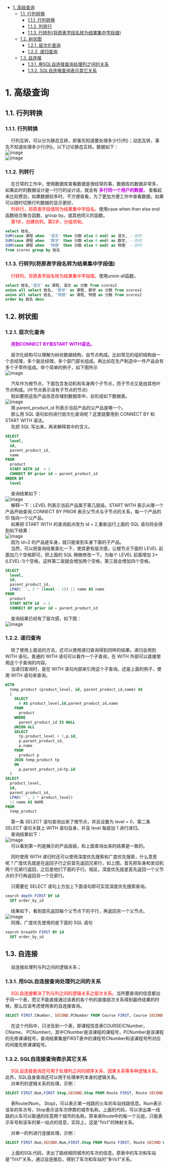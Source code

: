 

<!-- TOC -->

- [1. 高级查询](#1-高级查询)
    - [1.1. 行列转换](#11-行列转换)
        - [1.1.1. 行列转换](#111-行列转换)
        - [1.1.2. 列转行](#112-列转行)
        - [1.1.3. 行转列(将原表字段名转为结果集中字段值)](#113-行转列将原表字段名转为结果集中字段值)
    - [1.2. 树状图](#12-树状图)
        - [1.2.1. 层次化查询](#121-层次化查询)
        - [1.2.2. 递归查询](#122-递归查询)
    - [1.3. 自连接](#13-自连接)
        - [1.3.1. 用SQL自连接查询处理列之间的关系](#131-用sql自连接查询处理列之间的关系)
        - [1.3.2. SQL自连接查询表示其它关系](#132-sql自连接查询表示其它关系)

<!-- /TOC -->


# 1. 高级查询
<!-- 

-->

## 1.1. 行列转换  
### 1.1.1. 行列转换  
&emsp; 行列互转，可以分为静态互转，即事先知道要处理多少行(列)；动态互转，事先不知道处理多少行(列)。以下讨论静态互转。数据如下：  
![image](http://www.wt1814.com/static/view/images/SQL/sql-9.png)  
![image](http://www.wt1814.com/static/view/images/SQL/sql-10.png)  

### 1.1.2. 列转行  
&emsp; 在日常的工作中，使用数据库查看数据是很经常的事，数据库的数据非常多，如果此时的数据设计是一行行的设计话，就会有 **<font color = "clime">多行同一个用户的数据，</font>** 查看起来比较费劲，如果数据较多时，不方便查看，为了更加方便工作中查看数据，如果可以随时切换行列数据的显示更好。  
&emsp; <font color = "red">列转行，将原表字段值转为结果集中字段名。</font>使用case when then else end函数结合聚合函数、group by。或其他同义的函数。  
&emsp; <font color = "red">第1步，创建伪列。第2步，分组求和。</font>  

```sql
select 姓名,
SUM(case 课程 when  '语文' then 分数 else 0 end) as 语文, --伪列
SUM(case 课程 when  '数学' then 分数 else 0 end) as 数学, --伪列
SUM(case 课程 when  '物理' then 分数 else 0 end) as 物理  --伪列
from scores group by 姓名
```

### 1.1.3. 行转列(将原表字段名转为结果集中字段值)  
&emsp; <font color = "red">行转列，将原表字段名转为结果集中字段值。</font>使用union all函数。  

```sql
select 姓名,'语文' as 课程, 语文 as 分数 from scores2 
union all select 姓名, '数学' as 课程, 数学 as 分数 from scores2 
union all select 姓名, '物理' as 课程, 物理 as 分数 from scores2 
order by 姓名 desc
```


## 1.2. 树状图  
<!-- 
SQL 高级查询 ——（层次化查询，递归）
https://cloud.tencent.com/developer/article/1559389?from=information.detail.%E5%B1%82%E6%AC%A1%E5%8C%96%E6%9F%A5%E8%AF%A2
-->
### 1.2.1. 层次化查询  
&emsp; **<font color = "clime">用到CONNECT BY和START WITH语法。</font>**   

&emsp; 层次化结构可以理解为树状数据结构，由节点构成。比如常见的组织结构由一个总经理，多个副总经理，多个部门部长组成。再比如在生产制造中一件产品会有多个子零件组成。举个简单的例子，如下图所示  
![image](http://www.wt1814.com/static/view/images/SQL/sql-155.png)  

&emsp; 汽车作为根节点，下面包含发动机和车身两个子节点，而子节点又是由其他叶节点构成。(叶节点表示没有子节点的节点)  
&emsp; 假如要把这些产品信息存储到数据库中，会形成如下数据表。  
![image](http://www.wt1814.com/static/view/images/SQL/sql-156.png)  
&emsp; 用 parent_product_id 列表示当前产品的父产品是哪一个。  
&emsp; 那么用 SQL 语句如何进行层次化查询呢？这里就要用到 CONNECT BY 和 START WITH 语法。  
&emsp; 先把 SQL 写出来，再来解释其中的含义。  

```sql
SELECT
  level,
  id,
  parent_product_id,
  name
FROM
  product
  START WITH id  = 1
  CONNECT BY prior id = parent_product_id
ORDER BY
  level
```

&emsp; 查询结果如下：  
![image](http://www.wt1814.com/static/view/images/SQL/sql-157.png)  
&emsp; 解释一下：LEVEL 列表示当前产品属于第几层级。START WITH 表示从哪一个产品开始查询,CONNECT BY PRIOR 表示父节点与子节点的关系，每一个产品的 ID 指向一个父产品。  
&emsp; 如果把 START WITH 的查询起点改为 id = 2,重新运行上面的 SQL 语句将会得到如下结果：  
![image](http://www.wt1814.com/static/view/images/SQL/sql-158.png)  
&emsp; 因为 id=2 的产品是车身，就只能查到车身下面的子产品。  
&emsp; 当然，可以把查询结果美化一下，使其更有层次感，让根节点下面的 LEVEL 前面加几个空格即可。把上面的 SQL 稍微修改一下。为每个 LEVEL 前面增加 2*(LEVEL-1)个空格，这样第二层就会增加两个空格，第三层会增加四个空格。  

```sql
SELECT
  level,
  id,
  parent_product_id,
  LPAD(' ', 2 * (level - 1)) || name AS name
FROM
  product
  START WITH id  = 1
  CONNECT BY prior id = parent_product_id
```

&emsp; 查询结果已经有了层次感，如下图：  
![image](http://www.wt1814.com/static/view/images/SQL/sql-159.png)  

### 1.2.2. 递归查询  
&emsp; 除了使用上面说的方法，还可以使用递归查询得到同样的结果。递归会用到 WITH 语句。普通的 WITH 语句可以看作一个子查询，在 WITH 外部可以直接使用这个子查询的内容。  
&emsp; 当递归查询时，是在 WITH 语句内部来引用这个子查询。还是上面的例子，使用 WITH 语句来查询。  

```sql
WITH
  temp_product (product_level, id, parent_product_id,name) AS
  (
    SELECT
      0 AS product_level,id,parent_product_id,name
    FROM
      product
    WHERE
      parent_product_id IS NULL
    UNION ALL
    SELECT
      tp.product_level + 1,p.id,
      p.parent_product_id,
      p.name
    FROM
      product p
    JOIN temp_product tp
    ON
      p.parent_product_id=tp.id
  )
SELECT
  product_level,
  id,
  parent_product_id,
  LPAD(' ', 2 * product_level)
  || name AS NAME
FROM
  temp_product
```

&emsp; 第一条 SELECT 语句查询出来了根节点，并且设置为 level = 0，第二条SELECT 语句关联上 WITH 语句自身，并且 level 每层加 1 进行递归。   
&emsp; 查询结果如下：   
![image](http://www.wt1814.com/static/view/images/SQL/sql-160.png)  
&emsp; 可以看到第一列是展示的产品层级，和上面查询出来的结果是一致的。  

&emsp; 同时使用 WITH 递归时还可以使用深度优先搜索和广度优先搜索，什么意思呢？广度优先就是在返回子行之前首先返回兄弟行，如上图，首先把车身和发动机两个兄弟行返回，之后是他们下面的子行。相反，深度优先就是首先返回一个父节点的子行再返回另一个兄弟行。  

&emsp; 只需要在 SELECT 语句上方加上下面语句即可实现深度优先搜索查询。    

```sql
search depth FIRST BY id
  SET order_by_id
```

&emsp; 结果如下，看到首先返回每个父节点下的子行，再返回另一个父节点。  
![image](http://www.wt1814.com/static/view/images/SQL/sql-161.png)  
&emsp; 同理，广度优先使用的是下面的 SQL 语句    

```sql
search breadth FIRST BY id
  SET order_by_id
```

## 1.3. 自连接  
&emsp; 自连接处理列与列之间的逻辑关系；  

### 1.3.1. 用SQL自连接查询处理列之间的关系  
&emsp; <font color = "red">SQL自连接解决了列与列之间的逻辑关系之层次关系。</font>当所要查询的信息都出于同一个表，而又不能直接通过该表的各个列的直接层次关系得到最终结果的时候，那么应该考虑使用表的自连接查询。  

```sql
SELECT FIRST.CNumber, SECOND.PCNumber FROM Course FIRST, Course SECOND WHERE FIRST.PCNumber=SECOND.CNumber;  
```
&emsp; 在这个代码中，只涉及到一个表，即课程信息表COURSE(CNumber，CName， PCNumber)，其中CNumber是该课程的课程号，PCNumber是该课程的先修课课程号。查询结果集是FIRST表中的课程号CNumber和该课程号所对应的间接先修课课程号。  

### 1.3.2. SQL自连接查询表示其它关系  
&emsp; <font color = "red">SQL自连接查询还可用于处理列之间的顺序关系、因果关系等多种逻辑关系。</font>此外，SQL自身查询还可以用于处理单列本身的逻辑关系。  
&emsp; 对单列的逻辑关系的处理，示例：  

```sql
SELECT FIRST.Num,FIRST Stop,SECOND.Stop FROM Route FIRST, Route SECOND WHERE FIRST.NUM=SECOND.NUM;
```
&emsp; 表Route(Num， Stop)，可以表示某一线路的火车的车站线路信息。Num表示该车的车次号，Stop表示该车次停靠的城市名称。上面的代码，可以求出某一线路的火车可以联通的任意两个城市的名称。原来表Route中的每一个元组，只能表示车号和该车的某一站点的信息，实际上，这是“1Vs1”的映射关系。  

&emsp; 对单一的列进行连接处理，示例：  

```sql
SELECT FIRST.Num,SECOND.Num,FIRST.Stop FROM Route FIRST, Route SECOND WHERE FRIST.Stop=SECOND.Stop;
```
&emsp; 上面的SQL代码，求出了路经相同城市的车次的信息。原表中的车次和车站是“1Vs1”关系，通过自连接后，得到了车次和车站的“多Vs1”关系。  

